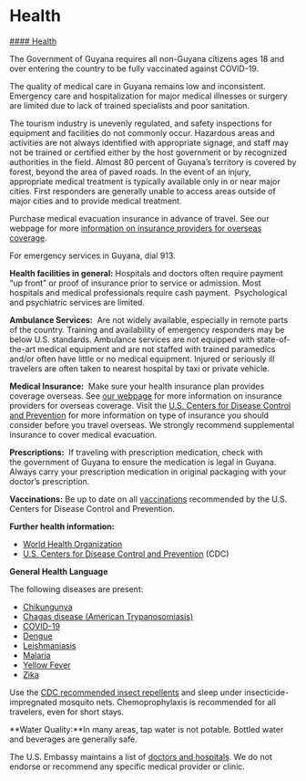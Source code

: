 # Health

[#### Health](javascript:void(0); "Health")

The Government of Guyana requires all non-Guyana citizens ages 18 and over entering the country to be fully vaccinated against COVID-19.

The quality of medical care in Guyana remains low and inconsistent. Emergency care and hospitalization for major medical illnesses or surgery are limited due to lack of trained specialists and poor sanitation.

The tourism industry is unevenly regulated, and safety inspections for equipment and facilities do not commonly occur. Hazardous areas and activities are not always identified with appropriate signage, and staff may not be trained or certified either by the host government or by recognized authorities in the field. Almost 80 percent of Guyana’s territory is covered by forest, beyond the area of paved roads. In the event of an injury, appropriate medical treatment is typically available only in or near major cities. First responders are generally unable to access areas outside of major cities and to provide medical treatment.

Purchase medical evacuation insurance in advance of travel. See our webpage for more [information on insurance providers for overseas coverage](http://travel.state.gov/content/passports/en/go/health/insurance-providers.html).

For emergency services in Guyana, dial 913.

**Health facilities in general:** Hospitals and doctors often require payment “up front” or proof of insurance prior to service or admission. Most hospitals and medical professionals require cash payment.  Psychological and psychiatric services are limited.

**Ambulance Services:**  Are not widely available, especially in remote parts of the country. Training and availability of emergency responders may be below U.S. standards. Ambulance services are not equipped with state-of-the-art medical equipment and are not staffed with trained paramedics and/or often have little or no medical equipment. Injured or seriously ill travelers are often taken to nearest hospital by taxi or private vehicle.

**Medical Insurance:**  Make sure your health insurance plan provides coverage overseas. See [our webpage](https://travel.state.gov/content/travel/en/international-travel/before-you-go/your-health-abroad/insurance-providers-overseas.html) for more information on insurance providers for overseas coverage. Visit the [U.S. Centers for Disease Control and Prevention](https://wwwnc.cdc.gov/travel/page/insurance) for more information on type of insurance you should consider before you travel overseas. We strongly recommend supplemental insurance to cover medical evacuation.

**Prescriptions:**  If traveling with prescription medication, check with the government of Guyana to ensure the medication is legal in Guyana. Always carry your prescription medication in original packaging with your doctor’s prescription.

**Vaccinations:** Be up to date on all [vaccinations](http://wwwnc.cdc.gov/travel/page/vaccinations.htm) recommended by the U.S. Centers for Disease Control and Prevention.

**Further health information:**

* [World Health Organization](https://www.who.int/)
* [U.S. Centers for Disease Control and Prevention](http://wwwnc.cdc.gov/travel/) (CDC)

**General Health Language**

The following diseases are present:

* [Chikungunya](https://www.cdc.gov/chikungunya/index.html)
* [Chagas disease (American Trypanosomiasis)](https://wwwnc.cdc.gov/travel/diseases/chagas-disease-american-trypanosomiasis)
* [COVID-19](https://wwwnc.cdc.gov/travel/diseases/covid19)
* [Dengue](https://wwwnc.cdc.gov/travel/diseases/dengue)
* [Leishmaniasis](https://wwwnc.cdc.gov/travel/diseases/leishmaniasis)
* [Malaria](https://wwwnc.cdc.gov/travel/diseases/malaria)
* [Yellow Fever](https://wwwnc.cdc.gov/travel/diseases/yellow-fever)
* [Zika](https://wwwnc.cdc.gov/travel/diseases/zika)

Use the [CDC recommended insect repellents](https://www.cdc.gov/niosh/topics/outdoor/mosquito-borne/repellents.html) and sleep under insecticide-impregnated mosquito nets. Chemoprophylaxis is recommended for all travelers, even for short stays.

**Water Quality:**In many areas, tap water is not potable. Bottled water and beverages are generally safe.

The U.S. Embassy maintains a list of [doctors and hospitals](https://gy.usembassy.gov/u-s-citizen-services/doctors/). We do not endorse or recommend any specific medical provider or clinic.